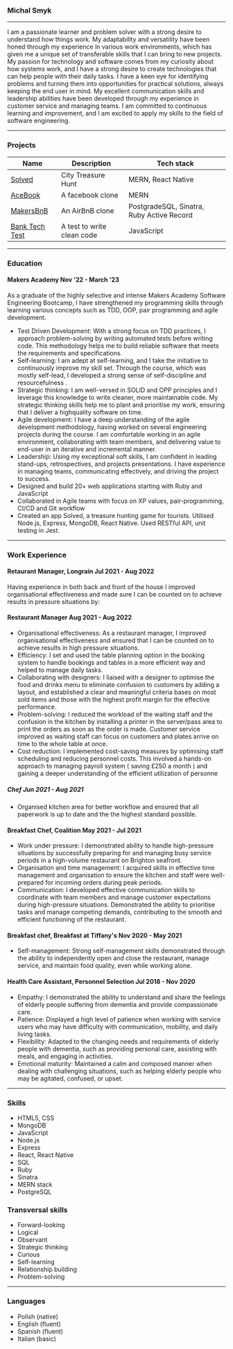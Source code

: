 ### Michal Smyk

--------------------------------------------
I am a passionate learner and problem solver with a strong desire to understand how things work. My adaptability and
versatility have been honed through my experience in various work environments, which has given me a unique set of
transferable skills that I can bring to new projects. My passion for technology and software comes from my curiosity about
how systems work, and I have a strong desire to create technologies that can help people with their daily tasks. I have a keen
eye for identifying problems and turning them into opportunities for practical solutions, always keeping the end user in mind.
My excellent communication skills and leadership abilities have been developed through my experience in customer service
and managing teams. I am committed to continuous learning and improvement, and I am excited to apply my skills to the field
of software engineering. 

--------------------------------------------
### Projects 

Name | Description |Tech stack
----- | ------- | ------
[Solved](https://github.com/MichalSmyk/Solved) | City Treasure Hunt | MERN, React Native
[AceBook](https://github.com/MichalSmyk/acebook-mern-fire) | A facebook clone | MERN
[MakersBnB](https://github.com/MichalSmyk/Makers_BnB) | An AirBnB clone | PostgradeSQL, Sinatra, Ruby Active Record
[Bank Tech Test](https://github.com/MichalSmyk/bank-tech-test) | A test to write clean code  | JavaScript 

--------------------------------------------
### Education 
#### Makers Academy Nov '22 - March '23

As a graduate of the highly selective and intense Makers Academy Software Engineering Bootcamp, I have strengthened my
programming skills through learning various concepts such as TDD, OOP, pair programming and agile development. 

* Test Driven Development: With a strong focus on TDD practices, I approach problem-solving by writing automated tests
before writing code. This methodology helps me to build reliable software that meets the requirements and
specifications.
* Self-learning: I am adept at self-learning, and I take the initiative to continuously improve my skill set. Through the
course, which was mostly self-lead, I developed a strong sense of self-discipline and resourcefulness .
* Strategic thinking: I am well-versed in SOLID and OPP principles and I leverage this knowledge to write cleaner, more
maintainable code. My strategic thinking skills help me to plant and prioritise my work, ensuring that I deliver a highquality software on time.
* Agile development: I have a deep understanding of the agile development methodology, having worked on several
engineering projects during the course. I am comfortable working in an agile environment, collaborating with team
members, and delivering value to end-user in an iterative and incremental manner.
* Leadership: Using my exceptional soft skills, I am confident in leading stand-ups, retrospectives, and projects
presentations. I have experience in managing teams, communicating effectively, and driving the project to success.
* Designed and build 20+ web applications starting with Ruby and JavaScript
* Collaborated in Agile teams with focus on XP values, pair-programming, CI/CD and Git workflow
* Created an app Solved, a treasure hunting game for tourists. Utilised Node.js, Express, MongoDB, React Native. Used
RESTful API, unit testing in Jest.

--------------------------------------------

### Work Experience

#### Retaurant Manager, Longrain Jul 2021 - Aug 2022 

Having experience in both back and front of the house I improved organisational effectiveness and made sure I can be counted on to achieve results in pressure situations by:

#### Restaurant Manager         Aug 2021 - Aug 2022
* Organisational effectiveness: As a restaurant manager, I improved organisational effectiveness and ensured that I can
be counted on to achieve results in high pressure situations.
* Efficiency: I set and used the table planning option in the booking system to handle bookings and tables in a more
efficient way and helped to manage daily tasks.
* Collaborating with designers: I liaised with a designer to optimise the food and drinks menu to eliminate confusion to
customers by adding a layout, and established a clear and meaningful criteria bases on most sold items and those with
the highest profit margin for the effective performance.
* Problem-solving: I reduced the workload of the waiting staff and the confusion in the kitchen by installing a printer in
the server/pass area to print the orders as soon as the order is made. Customer service improved as waiting staff can
focus on customers and plates arrive on time to the whole table at once.
* Cost reduction: I implemented cost-saving measures by optimising staff scheduling and reducing personnel costs. This
involved a hands-on approach to managing payroll system ( saving £250 a month ) and gaining a deeper understanding
of the efficient utilization of personne

##### Chef            Jun 2021 - Aug 2021

* Organised kitchen area for better workflow and ensured that all paperwork is up to date and the the highest standard possible.

 
#### Breakfast Chef, Coalition           May 2021 - Jul 2021

* Work under pressure: I demonstrated ability to handle high-pressure situations by successfully preparing for and
managing busy service periods in a high-volume restaurant on Brighton seafront.
* Organisation and time management: I acquired skills in effective time management and organisation to ensure the
kitchen and staff were well-prepared for incoming orders during peak periods.
* Communication: I developed effective communication skills to coordinate with team members and manage customer
expectations during high-pressure situations. Demonstrated the ability to prioritise tasks and manage competing
demands, contributing to the smooth and efficient functioning of the restaurant. 


  
#### Breakfast chef, Breakfast at Tiffany's         Nov 2020 - May 2021

* Self-management: Strong self-management skills demonstrated through the ability to independently open and close
the restaurant, manage service, and maintain food quality, even while working alone.


#### Health Care Assistant, Personnel Selection         Jul 2018 - Nov 2020

* Empathy: I demonstrated the ability to understand and share the feelings of elderly people suffering from dementia
and provide compassionate care.
* Patience: Displayed a high level of patience when working with service users who may have difficulty with
communication, mobility, and daily living tasks.
* Flexibility: Adapted to the changing needs and requirements of elderly people with dementia, such as providing
personal care, assisting with meals, and engaging in activities.
* Emotional maturity: Maintained a calm and composed manner when dealing with challenging situations, such as
helping elderly people who may be agitated, confused, or upset. 

--------------------------------------------

### Skills 
* HTML5, CSS
* MongoDB
* JavaScript
* Node.js
* Express
* React, React Native
* SQL
* Ruby
* Sinatra
* MERN stack
* PostgreSQL

### Transversal skills 
* Forward-looking 
* Logical 
* Observant
* Strategic thinking 
* Curious 
* Self-learning
* Relationship building
* Problem-solving

--------------------------------------------

### Languages
* Polish (native)
* English (fluent)
* Spanish (fluent)
* Italian (basic)

